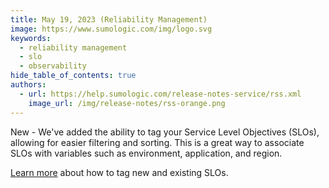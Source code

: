 ```yaml
---
title: May 19, 2023 (Reliability Management)
image: https://www.sumologic.com/img/logo.svg
keywords:
  - reliability management
  - slo
  - observability
hide_table_of_contents: true
authors:
  - url: https://help.sumologic.com/release-notes-service/rss.xml
    image_url: /img/release-notes/rss-orange.png
---
```


New - We've added the ability to tag your Service Level Objectives (SLOs), allowing for easier filtering and sorting. This is a great way to associate SLOs with variables such as environment, application, and region.

[Learn more](/docs/observability/reliability-management-slo/create-slo) about how to tag new and existing SLOs.
